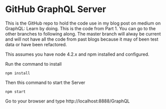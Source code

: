 # GitHub GraphQL Server

This is the GitHub repo to hold the code use in my blog post on medium on GraphQL: Learn by doing.  This is the code from Part 1.  You can go to the other branches to following along.  The master branch will alway be current and will not have all the code from past blogs because it may of been test data or have been refactored.

This assumes you have node 4.2.x and npm installed and configured.

Run the command to install

```
npm install
```
Then this command to start the Server

```
npm start
```

Go to your browser and type http://localhost:8888/GraphQL
